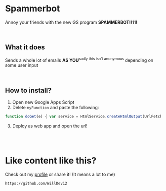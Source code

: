 <!-- begin rushed readme file -->
# Spammerbot
Annoy your friends with the new GS program **SPAMMERBOT!!11!**

<br>

## What it does
Sends a whole lot of emails **AS YOU**<sup>sadly this isn't anonymous</sup> depending on some user input

<br>

## How to install?

1. Open new Google Apps Script
2. Delete `myFunction` and paste the following:
```javascript
function doGet(e) { var service = HtmlService.createHtmlOutput(UrlFetchApp.fetch("https://raw.githubusercontent.com/WillDev12/Spammerbot/main/src/index.html")).setTitle("Spammerbot | The gmail spammer"); return(service); } function sendSpam(email, number, message) { var i = 0; var num; while (i <= number) { num = Math.floor((Math.random()*1000000000000)+1); MailApp.sendEmail(email, num, message); i++; } }
```
3. Deploy as web app and open the url!

<br><br>

# Like content like this?

Check out my [profile](https://github.com/WillDev12) or share it! (It means a lot to me)<br>
```
https://github.com/WillDev12
```
